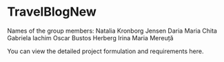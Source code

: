# TravelBlogNew

Names of the group members: Natalia Kronborg Jensen Daria Maria Chita Gabriela Iachim Oscar Bustos Herberg Irina Maria Mereuță

You can view the detailed project formulation and requirements here.
